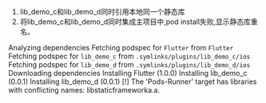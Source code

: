 1. lib_demo_c和lib_demo_d同时引用本地同一个静态库
2. 将lib_demo_c和lib_demo_d同时集成主项目中,pod install失败,显示静态库重名。

Analyzing dependencies
Fetching podspec for `Flutter` from `Flutter`
Fetching podspec for `lib_demo_c` from `.symlinks/plugins/lib_demo_c/ios`
Fetching podspec for `lib_demo_d` from `.symlinks/plugins/lib_demo_d/ios`
Downloading dependencies
Installing Flutter (1.0.0)
Installing lib_demo_c (0.0.1)
Installing lib_demo_d (0.0.1)
[!] The 'Pods-Runner' target has libraries with conflicting names: libstaticframeworka.a.
